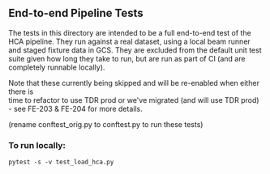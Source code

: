 ## End-to-end Pipeline Tests

The tests in this directory are intended to be a full end-to-end test of the HCA pipeline. 
They run against a real dataset, using a local beam runner and staged fixture data in
GCS. They are excluded from the default unit test suite given how long they take to run,
but are run as part of CI (and are completely runnable locally).

Note that these currently being skipped and will be re-enabled when either there is\
time to refactor to use TDR prod or we've migrated (and will use TDR prod) - see FE-203 & FE-204 for more details.

(rename conftest_orig.py to conftest.py to run these tests)

### To run locally:

`pytest -s -v test_load_hca.py`